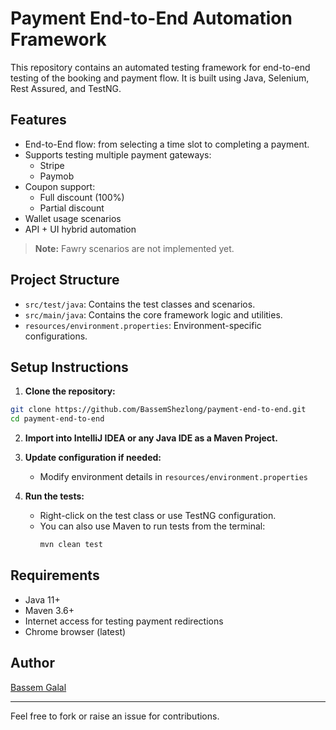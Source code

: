 # Payment End-to-End Automation Framework

This repository contains an automated testing framework for end-to-end testing of the booking and payment flow. It is built using Java, Selenium, Rest Assured, and TestNG.

## Features

- End-to-End flow: from selecting a time slot to completing a payment.
- Supports testing multiple payment gateways:
  - Stripe
  - Paymob
- Coupon support:
  - Full discount (100%)
  - Partial discount
- Wallet usage scenarios
- API + UI hybrid automation

> **Note:** Fawry scenarios are not implemented yet.

## Project Structure

- `src/test/java`: Contains the test classes and scenarios.
- `src/main/java`: Contains the core framework logic and utilities.
- `resources/environment.properties`: Environment-specific configurations.

## Setup Instructions

1. **Clone the repository:**

```bash
git clone https://github.com/BassemShezlong/payment-end-to-end.git
cd payment-end-to-end
```

2. **Import into IntelliJ IDEA or any Java IDE as a Maven Project.**

3. **Update configuration if needed:**
   - Modify environment details in `resources/environment.properties`

4. **Run the tests:**
   - Right-click on the test class or use TestNG configuration.
   - You can also use Maven to run tests from the terminal:
     ```bash
     mvn clean test
     ```

## Requirements

- Java 11+
- Maven 3.6+
- Internet access for testing payment redirections
- Chrome browser (latest)

## Author

[Bassem Galal](https://www.linkedin.com/in/basem-galal-97aa4b191)

---

Feel free to fork or raise an issue for contributions.
